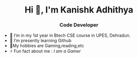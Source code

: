 <h1 align="center">Hi 👋, I'm Kanishk Adhithya</h1>
<h3 align="center">Code Developer</h3>

- 🔭 I’m in my 1st year in Btech CSE course in UPES, Dehradun.
- 🌱 I’m presently learning  Github
- 💬My hobbies are Gaming,reading,etc
- ⚡ Fun fact about me :   *I am a Gamer*
  
